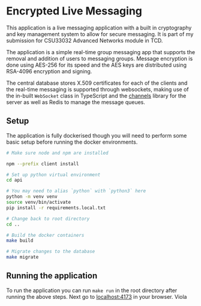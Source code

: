 # Encrypted Live Messaging

This application is a live messaging application with a built in cryptography and key management system to allow for secure messaging. It is part of my submission for CSU33032 Advanced Networks module in TCD.

The application is a simple real-time group messaging app that supports the removal and addition of users to messaging groups.
Message encryption is done using AES-256 for its speed and the AES keys are distributed using RSA-4096 encryption and signing.

The central database stores X.509 certificates for each of the clients and the real-time messaging is supported through websockets, making use of the in-built `WebSocket` class in TypeScript and the [channels](https://pypi.org/project/channels/) library for the server as well as Redis to manage the message queues.

## Setup

The application is fully dockerised though you will need to perform some basic setup before running the docker environments.

```bash
# Make sure node and npm are installed

npm --prefix client install

# Set up python virtual environment
cd api

# You may need to alias `python` with `python3` here
python -m venv venv
source venv/bin/activate
pip install -r requirements.local.txt

# Change back to root directory
cd ..

# Build the docker containers
make build

# Migrate changes to the database
make migrate
```

## Running the application

To run the application you can run `make run` in the root directory after running the above steps.
Next go to [localhost:4173](http://localhost:4173) in your browser. Viola
